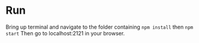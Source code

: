 # Run

Bring up terminal and navigate to the folder containing 
`npm install`
then
`npm start`
Then
go to localhost:2121 in your browser.